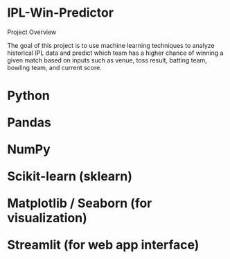 # IPL-Win-Predictor

 Project Overview

The goal of this project is to use machine learning techniques to analyze historical IPL data and predict which team has a higher chance of winning a given match based on inputs such as venue, toss result, batting team, bowling team, and current score.

<h1 Technologies Used /h1>

Python

Pandas

NumPy

Scikit-learn (sklearn)

Matplotlib / Seaborn (for visualization)

Streamlit (for web app interface)
